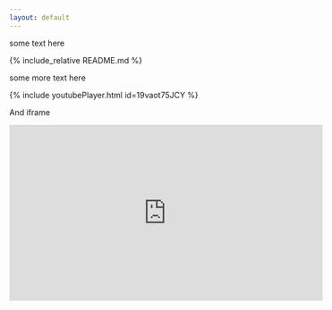 ```yaml
---
layout: default
---
```


some text here

{% include_relative README.md %}

some more text here

{% include youtubePlayer.html id=19vaot75JCY %}

And iframe


<iframe width="560" height="315" src="https://www.youtube.com/embed/19vaot75JCY" frameborder="0" allow="accelerometer; autoplay; encrypted-media; gyroscope; picture-in-picture" allowfullscreen></iframe>


